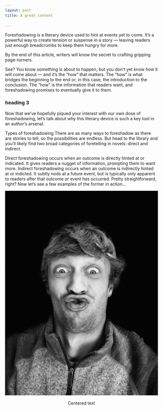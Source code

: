 ```yaml
---
layout: post
title: A great content

---
```

Foreshadowing is a literary device used to hint at events yet to come. It’s a powerful way to create tension or suspense in a story — leaving readers just enough breadcrumbs to keep them hungry for more.

By the end of this article, writers will know the secret to crafting gripping page-turners.

See? You know something is about to happen, but you don’t yet know how it will come about — and it’s the “how” that matters. The “how” is what bridges the beginning to the end or, in this case, the introduction to the conclusion. The “how” is the information that readers want, and foreshadowing promises to eventually give it to them.

### heading 3

Now that we’ve hopefully piqued your interest with our own dose of foreshadowing, let’s talk about why this literary device is such a key tool in an author’s arsenal.

Types of foreshadowing
There are as many ways to foreshadow as there are stories to tell, so the possibilities are endless. But head to the library and you’ll likely find two broad categories of foretelling in novels: direct and indirect.

Direct foreshadowing occurs when an outcome is directly hinted at or indicated. It gives readers a nugget of information, prompting them to want more. Indirect foreshadowing occurs when an outcome is indirectly hinted at or indicted. It subtly nods at a future event, but is typically only apparent to readers after that outcome or event has occurred. Pretty straightforward, right? Now let’s see a few examples of the former in action...

![](/uploads/IMG_0313.jpg)
<center>Centered text</center>